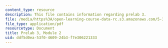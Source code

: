 ```yaml
---
content_type: resource
description: This file contains information regarding prelab 3.
file: /media/https%3A/open-learning-course-data-rc.s3.amazonaws.com/5-35-introduction-to-experimental-chemistry-fall-2012/ddf5d0ea53f0460924b3f7e306221333_MIT5_35F12_prelab3module2.pdf
file_type: application/pdf
resourcetype: Document
title: Prelab 3, Module 2
uid: ddf5d0ea-53f0-4609-24b3-f7e306221333
---
```

